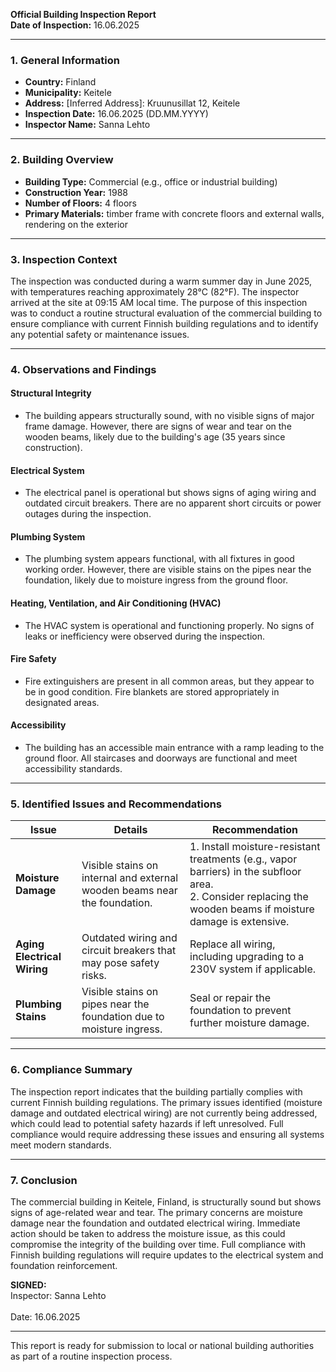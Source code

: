 

**Official Building Inspection Report**  
**Date of Inspection:** 16.06.2025  

---

### **1. General Information**

- **Country:** Finland  
- **Municipality:** Keitele  
- **Address:** [Inferred Address]: Kruunusillat 12, Keitele  
- **Inspection Date:** 16.06.2025 (DD.MM.YYYY)  
- **Inspector Name:** Sanna Lehto  

---

### **2. Building Overview**

- **Building Type:** Commercial (e.g., office or industrial building)  
- **Construction Year:** 1988  
- **Number of Floors:** 4 floors  
- **Primary Materials:** timber frame with concrete floors and external walls, rendering on the exterior  

---

### **3. Inspection Context**

The inspection was conducted during a warm summer day in June 2025, with temperatures reaching approximately 28°C (82°F). The inspector arrived at the site at 09:15 AM local time. The purpose of this inspection was to conduct a routine structural evaluation of the commercial building to ensure compliance with current Finnish building regulations and to identify any potential safety or maintenance issues.

---

### **4. Observations and Findings**

#### **Structural Integrity**
- The building appears structurally sound, with no visible signs of major frame damage. However, there are signs of wear and tear on the wooden beams, likely due to the building's age (35 years since construction).  

#### **Electrical System**
- The electrical panel is operational but shows signs of aging wiring and outdated circuit breakers. There are no apparent short circuits or power outages during the inspection.

#### **Plumbing System**
- The plumbing system appears functional, with all fixtures in good working order. However, there are visible stains on the pipes near the foundation, likely due to moisture ingress from the ground floor.

#### **Heating, Ventilation, and Air Conditioning (HVAC)**
- The HVAC system is operational and functioning properly. No signs of leaks or inefficiency were observed during the inspection.

#### **Fire Safety**
- Fire extinguishers are present in all common areas, but they appear to be in good condition. Fire blankets are stored appropriately in designated areas.

#### **Accessibility**
- The building has an accessible main entrance with a ramp leading to the ground floor. All staircases and doorways are functional and meet accessibility standards.

---

### **5. Identified Issues and Recommendations**

| **Issue**                     | **Details**                                                                 | **Recommendation**                                                                 |
|-------------------------------|-----------------------------------------------------------------------------|----------------------------------------------------------------------------------|
| **Moisture Damage**           | Visible stains on internal and external wooden beams near the foundation.   | 1. Install moisture-resistant treatments (e.g., vapor barriers) in the subfloor area.<br>2. Consider replacing the wooden beams if moisture damage is extensive. |
| **Aging Electrical Wiring**    | Outdated wiring and circuit breakers that may pose safety risks.             | Replace all wiring, including upgrading to a 230V system if applicable.           |
| **Plumbing Stains**           | Visible stains on pipes near the foundation due to moisture ingress.        | Seal or repair the foundation to prevent further moisture damage.                 |

---

### **6. Compliance Summary**

The inspection report indicates that the building partially complies with current Finnish building regulations. The primary issues identified (moisture damage and outdated electrical wiring) are not currently being addressed, which could lead to potential safety hazards if left unresolved. Full compliance would require addressing these issues and ensuring all systems meet modern standards.

---

### **7. Conclusion**

The commercial building in Keitele, Finland, is structurally sound but shows signs of age-related wear and tear. The primary concerns are moisture damage near the foundation and outdated electrical wiring. Immediate action should be taken to address the moisture issue, as this could compromise the integrity of the building over time. Full compliance with Finnish building regulations will require updates to the electrical system and foundation reinforcement.

**SIGNED:**  
Inspector: Sanna Lehto<br>  
Date: 16.06.2025  

--- 

This report is ready for submission to local or national building authorities as part of a routine inspection process.